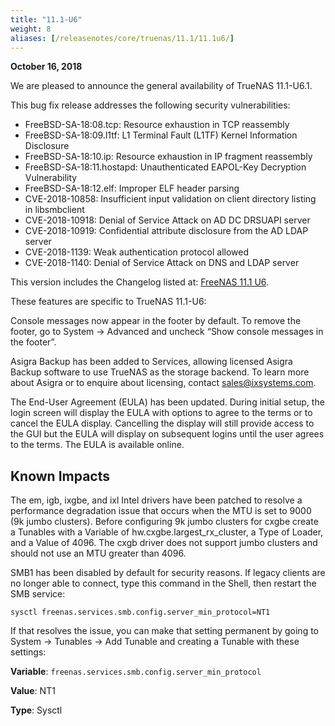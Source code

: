 ```yaml
---
title: "11.1-U6"
weight: 8
aliases: [/releasenotes/core/truenas/11.1/11.1u6/]
---
```


**October 16, 2018**

We are pleased to announce the general availability of TrueNAS 11.1-U6.1.

This bug fix release addresses the following security vulnerabilities:

* FreeBSD-SA-18:08.tcp: Resource exhaustion in TCP reassembly
* FreeBSD-SA-18:09.l1tf: L1 Terminal Fault (L1TF) Kernel Information Disclosure
* FreeBSD-SA-18:10.ip: Resource exhaustion in IP fragment reassembly
* FreeBSD-SA-18:11.hostapd: Unauthenticated EAPOL-Key Decryption Vulnerability
* FreeBSD-SA-18:12.elf: Improper ELF header parsing
* CVE-2018-10858: Insufficient input validation on client directory listing in libsmbclient
* CVE-2018-10918: Denial of Service Attack on AD DC DRSUAPI server
* CVE-2018-10919: Confidential attribute disclosure from the AD LDAP server
* CVE-2018-1139: Weak authentication protocol allowed
* CVE-2018-1140: Denial of Service Attack on DNS and LDAP server

This version includes the Changelog listed at: [FreeNAS 11.1 U6](/_includes/COREReleaseNotes/FreeNAS/11.1/11.1U6.md).

These features are specific to TrueNAS 11.1-U6:

Console messages now appear in the footer by default. To remove the footer, go to System → Advanced and uncheck “Show console messages in the footer”.

Asigra Backup has been added to Services, allowing licensed Asigra Backup software to use TrueNAS as the storage backend. To learn more about Asigra or to enquire about licensing, contact sales@ixsystems.com.

The End-User Agreement (EULA) has been updated. During initial setup, the login screen will display the EULA with options to agree to the terms or to cancel the EULA display. Cancelling the display will still provide access to the GUI but the EULA will display on subsequent logins until the user agrees to the terms. The EULA is available online.

## Known Impacts

The em, igb, ixgbe, and ixl Intel drivers have been patched to resolve a performance degradation issue that occurs when the MTU is set to 9000 (9k jumbo clusters). Before configuring 9k jumbo clusters for cxgbe create a Tunables with a Variable of hw.cxgbe.largest_rx_cluster, a Type of Loader, and a Value of 4096. The cxgb driver does not support jumbo clusters and should not use an MTU greater than 4096.

SMB1 has been disabled by default for security reasons. If legacy clients are no longer able to connect, type this command in the Shell, then restart the SMB service:

`sysctl freenas.services.smb.config.server_min_protocol=NT1`

If that resolves the issue, you can make that setting permanent by going to System → Tunables → Add Tunable and creating a Tunable with these settings:

**Variable**: `freenas.services.smb.config.server_min_protocol`

**Value**: NT1

**Type**: Sysctl
